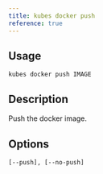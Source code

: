 ```yaml
---
title: kubes docker push
reference: true
---
```


## Usage

    kubes docker push IMAGE

## Description

Push the docker image.


## Options

```
[--push], [--no-push]  
```

